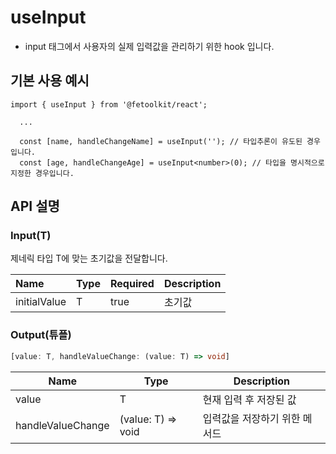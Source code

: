 # useInput

- input 태그에서 사용자의 실제 입력값을 관리하기 위한 hook 입니다.

## 기본 사용 예시

```tsx
import { useInput } from '@fetoolkit/react';

  ...

  const [name, handleChangeName] = useInput(''); // 타입추론이 유도된 경우입니다.
  const [age, handleChangeAge] = useInput<number>(0); // 타입을 명시적으로 지정한 경우입니다.
```

## API 설명

### Input(T)

제네릭 타입 T에 맞는 초기값을 전달합니다.

| Name         | Type | Required | Description |
| :----------- | :--- | :------- | :---------- |
| initialValue | T    | true     | 초기값      |

### Output(튜플)

```typescript
[value: T, handleValueChange: (value: T) => void]
```

| Name              | Type               | Description                   |
| ----------------- | ------------------ | ----------------------------- |
| value             | T                  | 현재 입력 후 저장된 값        |
| handleValueChange | (value: T) => void | 입력값을 저장하기 위한 메서드 |

